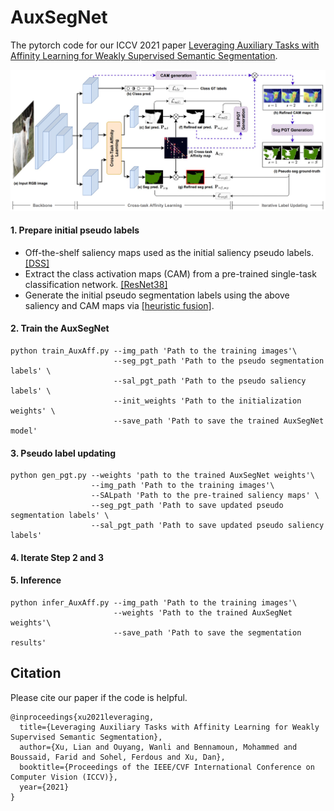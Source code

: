 # AuxSegNet

The pytorch code for our ICCV 2021 paper [Leveraging Auxiliary Tasks with Affinity Learning for Weakly Supervised Semantic Segmentation](https://arxiv.org/abs/2107.11787).

<p align="left">
  <img src="mis/framework2.jpg" width="auto" title="" >
</p>

#### 1. Prepare initial pseudo labels
- Off-the-shelf saliency maps used as the initial saliency pseudo labels. [[DSS]](https://drive.google.com/open?id=1Ls2HBtg3jUiuk3WUuMtdUOVUFCgvE8IX)
- Extract the class activation maps (CAM) from a pre-trained single-task classification network. [[ResNet38]](https://drive.google.com/file/d/1xESB7017zlZHqxEWuh1Rb89UhjTGIKOA/view?usp=sharing)
- Generate the initial pseudo segmentation labels using the above saliency and CAM maps via [[heuristic fusion]](https://github.com/xulianuwa/AuxSegNet/blob/597506a4f44cca81d11c986217e5318361e8f65e/tool/imutils.py#L36).
#### 2. Train the AuxSegNet

```
python train_AuxAff.py --img_path 'Path to the training images'\
                       --seg_pgt_path 'Path to the pseudo segmentation labels' \
                       --sal_pgt_path 'Path to the pseudo saliency labels' \
                       --init_weights 'Path to the initialization weights' \
                       --save_path 'Path to save the trained AuxSegNet model' 
```


#### 3. Pseudo label updating
```
python gen_pgt.py --weights 'path to the trained AuxSegNet weights'\   
                  --img_path 'Path to the training images'\
                  --SALpath 'Path to the pre-trained saliency maps' \
                  --seg_pgt_path 'Path to save updated pseudo segmentation labels' \
                  --sal_pgt_path 'Path to save updated pseudo saliency labels' 
```
#### 4. Iterate Step 2 and 3

#### 5. Inference
```
python infer_AuxAff.py --img_path 'Path to the training images'\
                       --weights 'Path to the trained AuxSegNet weights'\
                       --save_path 'Path to save the segmentation results'

```

## Citation
Please cite our paper if the code is helpful.
```
@inproceedings{xu2021leveraging,
  title={Leveraging Auxiliary Tasks with Affinity Learning for Weakly Supervised Semantic Segmentation},
  author={Xu, Lian and Ouyang, Wanli and Bennamoun, Mohammed and Boussaid, Farid and Sohel, Ferdous and Xu, Dan},
  booktitle={Proceedings of the IEEE/CVF International Conference on Computer Vision (ICCV)},
  year={2021}
}
```
